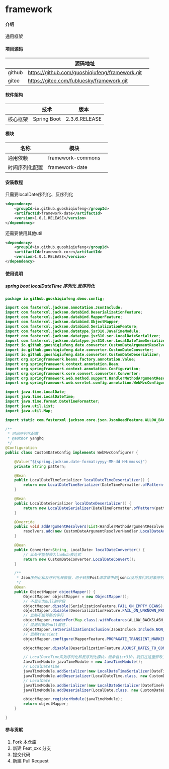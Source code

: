 # framework

#### 介绍
通用框架

#### 项目源码

|        | 源码地址                                       |      |
| ------ | ---------------------------------------------- | ---- |
| github | https://github.com/guoshiqiufeng/framework.git |      |
| gitee  | https://gitee.com/fubluesky/framework.git      |      |

#### 软件架构
|              | 技术                              | 版本          |
| ------------ | --------------------------------- | ------------- |
| 核心框架     | Spring Boot                       | 2.3.6.RELEASE |

#### 模块

| 名称         | 模块     |  |
| ------------ | -------- | ------ |
| 通用依赖         | framework-commons  |    |
| 时间序列化配置         | framework-date  |    |



#### 安装教程
只需要localDate序列化、反序列化
```xml
<dependency>
    <groupId>io.github.guoshiqiufeng</groupId>
    <artifactId>framework-date</artifactId>
    <version>1.0.1.RELEASE</version>
</dependency>
```
还需要使用其他util
```xml
<dependency>
    <groupId>io.github.guoshiqiufeng</groupId>
    <artifactId>framework-core</artifactId>
    <version>1.0.1.RELEASE</version>
</dependency>
```
#### 使用说明

##### spring boot localDateTime 序列化 反序列化

```java
package io.github.guoshiqiufeng.demo.config;

import com.fasterxml.jackson.annotation.JsonInclude;
import com.fasterxml.jackson.databind.DeserializationFeature;
import com.fasterxml.jackson.databind.MapperFeature;
import com.fasterxml.jackson.databind.ObjectMapper;
import com.fasterxml.jackson.databind.SerializationFeature;
import com.fasterxml.jackson.datatype.jsr310.JavaTimeModule;
import com.fasterxml.jackson.datatype.jsr310.ser.LocalDateSerializer;
import com.fasterxml.jackson.datatype.jsr310.ser.LocalDateTimeSerializer;
import io.github.guoshiqiufeng.date.converter.CustomDateArgumentResolverHandler;
import io.github.guoshiqiufeng.date.converter.CustomDateConverter;
import io.github.guoshiqiufeng.date.converter.CustomDateDeserializer;
import org.springframework.beans.factory.annotation.Value;
import org.springframework.context.annotation.Bean;
import org.springframework.context.annotation.Configuration;
import org.springframework.core.convert.converter.Converter;
import org.springframework.web.method.support.HandlerMethodArgumentResolver;
import org.springframework.web.servlet.config.annotation.WebMvcConfigurer;

import java.time.LocalDate;
import java.time.LocalDateTime;
import java.time.format.DateTimeFormatter;
import java.util.List;
import java.util.Map;

import static com.fasterxml.jackson.core.json.JsonReadFeature.ALLOW_BACKSLASH_ESCAPING_ANY_CHARACTER;

/**
 * 时间序列化配置
 * @author yanghq
 */
@Configuration
public class CustomDateConfig implements WebMvcConfigurer {

	@Value("${spring.jackson.date-format:yyyy-MM-dd HH:mm:ss}")
	private String pattern;

	@Bean
	public LocalDateTimeSerializer localDateTimeDeserializer() {
		return new LocalDateTimeSerializer(DateTimeFormatter.ofPattern(pattern));
	}

	@Bean
	public LocalDateSerializer localDateDeserializer() {
		return new LocalDateSerializer(DateTimeFormatter.ofPattern(pattern));
	}

	@Override
	public void addArgumentResolvers(List<HandlerMethodArgumentResolver> resolvers) {
		resolvers.add(new CustomDateArgumentResolverHandler.LocalDateArgumentResolverHandler());
	}

	@Bean
	public Converter<String, LocalDate> localDateConverter() {
		// 此处不能替换为lambda表达式
		return new CustomDateConverter.LocalDateConvert();
	}

	/**
	 * Json序列化和反序列化转换器，用于转换Post请求体中的json以及将我们的对象序列化为返回响应的json
	 */
	@Bean
	public ObjectMapper objectMapper() {
		ObjectMapper objectMapper = new ObjectMapper();
		// 不显示为null的字段
		objectMapper.disable(SerializationFeature.FAIL_ON_EMPTY_BEANS);
		objectMapper.disable(DeserializationFeature.FAIL_ON_UNKNOWN_PROPERTIES);
		// 忽略不能转移的字符
		objectMapper.readerFor(Map.class).withFeatures(ALLOW_BACKSLASH_ESCAPING_ANY_CHARACTER);
		// 过滤对象的null属性.
		objectMapper.setSerializationInclusion(JsonInclude.Include.NON_NULL);
		// 忽略transient
		objectMapper.configure(MapperFeature.PROPAGATE_TRANSIENT_MARKER, true);

		objectMapper.disable(DeserializationFeature.ADJUST_DATES_TO_CONTEXT_TIME_ZONE);

		// LocalDateTime系列序列化和反序列化模块，继承自jsr310，我们在这里修改了日期格式
		JavaTimeModule javaTimeModule = new JavaTimeModule();
		// LocalDateTime
		javaTimeModule.addSerializer(new LocalDateTimeSerializer(DateTimeFormatter.ofPattern(pattern)));
		javaTimeModule.addDeserializer(LocalDateTime.class, new CustomDateDeserializer.LocalDateTimeDeserializer());
		// LocalDate
		javaTimeModule.addSerializer(new LocalDateSerializer(DateTimeFormatter.ofPattern(pattern)));
		javaTimeModule.addDeserializer(LocalDate.class, new CustomDateDeserializer.LocalDateDeserializer());

		objectMapper.registerModule(javaTimeModule);
		return objectMapper;
	}

}

```




#### 参与贡献

1.  Fork 本仓库
2.  新建 Feat_xxx 分支
3.  提交代码
4.  新建 Pull Request
